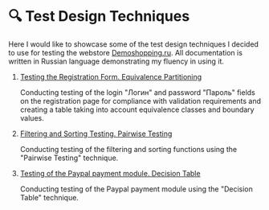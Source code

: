 # 🔍 Test Design Techniques

Here I would like to showcase some of the test design techniques I decided to use for testing the webstore [Demoshopping.ru](https://demoshopping.ru/). All documentation is written in Russian language demonstrating my fluency in using it.
1. [Testing the Registration Form. Equivalence Partitioning](https://docs.google.com/spreadsheets/d/1MkUJtjhiKJMQWLJzGnw9ePbWF7ftE1zZ6P61_MAmhuY/edit?usp=sharing)

   Conducting testing of the login "Логин" and password "Пароль" fields on the registration page for compliance with validation requirements and creating a table taking into account equivalence classes and boundary values.
   
3. [Filtering and Sorting Testing. Pairwise Testing](https://docs.google.com/spreadsheets/d/1Orz3g5ZnWSR2uNo9EYwb-a1nA3feABGb4UFHM4MKjjw/edit?usp=sharing)

   Conducting testing of the filtering and sorting functions using the "Pairwise Testing" technique.

5. [Testing of the Paypal payment module. Decision Table](https://docs.google.com/spreadsheets/d/1D5pTAtbt142kXim8FRawDtvthkM77r5g8LduyFo-Ih0/edit?usp=sharing)

   Conducting testing of the Paypal payment module using the "Decision Table" technique. 
